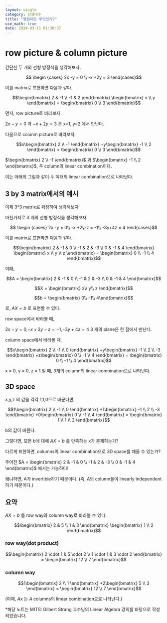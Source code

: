 ```yaml
---
layout: single
category: 선형대수
title: "행렬이란 무엇인가?"
use_math: true
date: 2024-03-11 01:30:37
---
```

# row picture & column picture

간단한 두 개의 선형 방정식을 생각해보자.

$$ \begin {cases}
2x -y = 0 \\
-x +2y = 3
\end{cases}$$

이를 matrix로 표현하면 다음과 같다.

$$\begin{bmatrix}
2 & -1 \\
-1 & 2
\end{bmatrix} \begin{bmatrix}
x \\
y
\end{bmatrix} = \begin{bmatrix}
0 \\
3
\end{bmatrix}$$

먼저, row picture로 바라보자 

$2x-y=0$ 과 $-x+2y=3$ 은 x=1, y=2 에서 만난다. 



다음으로 colunm picture로 바라보자.

$$x\begin{bmatrix}
2  \\
-1 
\end{bmatrix} +y\begin{bmatrix}
-1 \\
2
\end{bmatrix} = \begin{bmatrix}
0 \\
3
\end{bmatrix}$$

$\begin{bmatrix}
2  \\
-1 
\end{bmatrix}$ 과 $\begin{bmatrix} -1 \\ 2 \end{bmatrix}$, 두 column의 linear combination이다.

이는 아래의 그림과 같이 두 벡터의 linear combination으로 나타난다.

## 3 by 3 matrix에서의 예시

이제 3*3 matrix로 확장하여 생각해보자 

마찬가지로 3 개의 선형 방정식을 생각해보자.

$$ \begin {cases}
2x -y = 0\\
-x +2y-z = -1\\
-3y+4z = 4
\end{cases}$$

이를 matrix로 표현하면 다음과 같다.

$$\begin{bmatrix}
2 & -1 & 0 \\
-1 & 2 & -3 \\
0 & -1 & 4
\end{bmatrix} \begin{bmatrix}
x \\
y \\
z
\end{bmatrix} = \begin{bmatrix}
0 \\
-1 \\
4
\end{bmatrix}$$

이때, 

$$A = \begin{bmatrix}
2 & -1 & 0 \\
-1 & 2 & -3 \\
0 & -1 & 4
\end{bmatrix}$$

$$X = \begin{bmatrix}
x\\
y\\
z
\end{bmatrix}$$

$$b = \begin{bmatrix}
0\\
-1\\
4\end{bmatrix}$$ 

로, $AX = b$ 로 표현할 수 있다.








row space에서 바라볼 때, 

$2x -y = 0$,$-x +2y-z = -1$,$-3y+4z = 4$ 3 개의 plane은 한 점에서 만난다. 

column space에서 바라볼 때,

$$x\begin{bmatrix}
2  \\
-1 \\
0
\end{bmatrix} +y\begin{bmatrix}
-1 \\
2 \\
-3
\end{bmatrix} +z\begin{bmatrix}
0 \\
-1 \\
4
\end{bmatrix} = \begin{bmatrix}
0 \\
-1 \\
4
\end{bmatrix}$$

x = 0, y = 0, z = 1 일 때, 3개의 column의 linear combination으로 나타난다.


## 3D space

x,y,z 의 값을 각각 1,1,0으로 바꾼다면, 

$$1\begin{bmatrix}
2  \\
-1 \\
0
\end{bmatrix} +1\begin{bmatrix}
-1 \\
2 \\
-3
\end{bmatrix} +0\begin{bmatrix}
0 \\
-1 \\
4
\end{bmatrix} = \begin{bmatrix}
1 \\
1 \\
3
\end{bmatrix}$$

b의 값이 바뀐다.

그렇다면, 모든 b에 대해 $AX = b$ 를 만족하는 x가 존재하는가?

다르게 표현하면, columns의 linear combination으로 3D space를 채울 수 있는가?

주어진  $A = \begin{bmatrix}
2 & -1 & 0 \\
-1 & 2 & -3 \\
0 & -1 & 4
\end{bmatrix}$ 에서는 가능하다! 

왜냐하면, A가 invertible하기 때문이다. (즉, A의 column들이 linearly independent하기 때문이다.)
## 요약
$AX =b$ 를 row way와 column way로 바라볼 수 있다.  

$$\begin{bmatrix}
2 & 5 \\
1 & 3
\end{bmatrix} \begin{bmatrix}
1 \\
2
\end{bmatrix}$$

### row way(dot product) 

$$\begin{bmatrix}
2 \cdot 1 & 5 \cdot 2 \\
1 \cdot 1 & 3 \cdot 2
\end{bmatrix} = \begin{bmatrix}
12 \\
7
\end{bmatrix}$$

### column way

$$1\begin{bmatrix}
2  \\
1
\end{bmatrix} +2\begin{bmatrix}
5 \\
3
\end{bmatrix} = \begin{bmatrix}
12 \\
7
\end{bmatrix}$$

(이때, $Ax$ 는 $A$ columns의  linear combination으로 나타난다.)

*해당 노트는 MIT의 Gilbert Strang 교수님의 Linear Algebra 강의를 바탕으로 작성되었습니다.